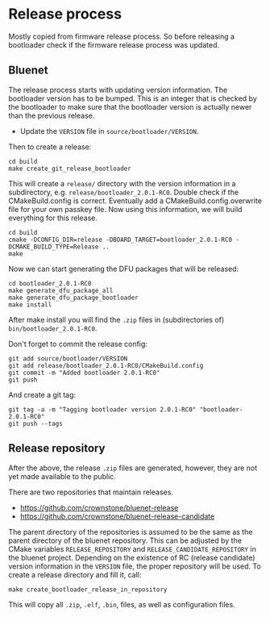 # Release process

Mostly copied from firmware release process. So before releasing a bootloader check if the firmware release process was updated.

## Bluenet

The release process starts with updating version information. The bootloader version has to be bumped. This is an integer that is checked by the bootloader to make sure that the
bootloader version is actually newer than the previous release.

* Update the `VERSION` file in `source/bootloader/VERSION`.

Then to create a release:

```
cd build
make create_git_release_bootloader
```

This will create a `release/` directory with the version information in a subdirectory, e.g. `release/bootloader_2.0.1-RC0`.
Double check if the CMakeBuild.config is correct. Eventually add a CMakeBuild.config.overwrite file for your own
passkey file.
Now using this information, we will build everything for this release.

```
cd build
cmake -DCONFIG_DIR=release -DBOARD_TARGET=bootloader_2.0.1-RC0 -DCMAKE_BUILD_TYPE=Release ..
make
```

Now we can start generating the DFU packages that will be released:

```
cd bootloader_2.0.1-RC0
make generate_dfu_package_all
make generate_dfu_package_bootloader
make install
```

After make install you will find the `.zip` files in (subdirectories of) `bin/bootloader_2.0.1-RC0`.

Don't forget to commit the release config:

```
git add source/bootloader/VERSION
git add release/bootloader_2.0.1-RC0/CMakeBuild.config
git commit -m "Added bootloader 2.0.1-RC0"
git push
```

And create a git tag:

```
git tag -a -m "Tagging bootloader version 2.0.1-RC0" "bootloader-2.0.1-RC0"
git push --tags
```

## Release repository

After the above, the release `.zip` files are generated, however, they are not yet made available to the public.

There are two repositories that maintain releases.

* https://github.com/crownstone/bluenet-release
* https://github.com/crownstone/bluenet-release-candidate

The parent directory of the repositories is assumed to be the same as the parent directory of the bluenet repository.
This can be adjusted by the CMake variables `RELEASE_REPOSITORY` and `RELEASE_CANDIDATE_REPOSITORY` in the bluenet
project. Depending on the existence of RC (release candidate) version information in the `VERSION` file, the proper
repository will be used. To create a release directory and fill it, call:

```
make create_bootloader_release_in_repository
```

This will copy all `.zip`, `.elf`, `.bin`, files, as well as configuration files.
